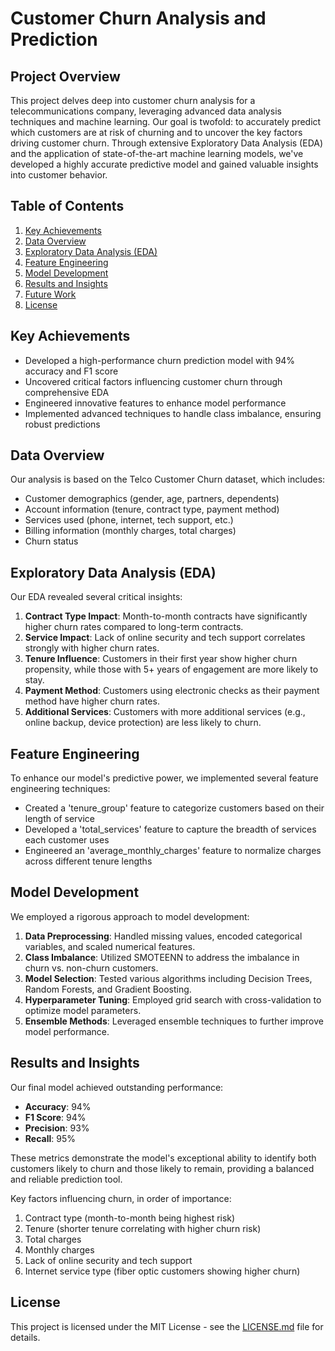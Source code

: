 # Customer Churn Analysis and Prediction

## Project Overview
This project delves deep into customer churn analysis for a telecommunications company, leveraging advanced data analysis techniques and machine learning. Our goal is twofold: to accurately predict which customers are at risk of churning and to uncover the key factors driving customer churn. Through extensive Exploratory Data Analysis (EDA) and the application of state-of-the-art machine learning models, we've developed a highly accurate predictive model and gained valuable insights into customer behavior.

## Table of Contents
1. [Key Achievements](#key-achievements)
2. [Data Overview](#data-overview)
3. [Exploratory Data Analysis (EDA)](#exploratory-data-analysis-eda)
4. [Feature Engineering](#feature-engineering)
5. [Model Development](#model-development)
6. [Results and Insights](#results-and-insights)
7. [Future Work](#future-work)
8. [License](#license)

## Key Achievements
- Developed a high-performance churn prediction model with 94% accuracy and F1 score
- Uncovered critical factors influencing customer churn through comprehensive EDA
- Engineered innovative features to enhance model performance
- Implemented advanced techniques to handle class imbalance, ensuring robust predictions

## Data Overview
Our analysis is based on the Telco Customer Churn dataset, which includes:
- Customer demographics (gender, age, partners, dependents)
- Account information (tenure, contract type, payment method)
- Services used (phone, internet, tech support, etc.)
- Billing information (monthly charges, total charges)
- Churn status

## Exploratory Data Analysis (EDA)
Our EDA revealed several critical insights:

1. **Contract Type Impact**: Month-to-month contracts have significantly higher churn rates compared to long-term contracts.
2. **Service Impact**: Lack of online security and tech support correlates strongly with higher churn rates.
3. **Tenure Influence**: Customers in their first year show higher churn propensity, while those with 5+ years of engagement are more likely to stay.
4. **Payment Method**: Customers using electronic checks as their payment method have higher churn rates.
5. **Additional Services**: Customers with more additional services (e.g., online backup, device protection) are less likely to churn.

## Feature Engineering
To enhance our model's predictive power, we implemented several feature engineering techniques:
- Created a 'tenure_group' feature to categorize customers based on their length of service
- Developed a 'total_services' feature to capture the breadth of services each customer uses
- Engineered an 'average_monthly_charges' feature to normalize charges across different tenure lengths

## Model Development
We employed a rigorous approach to model development:
1. **Data Preprocessing**: Handled missing values, encoded categorical variables, and scaled numerical features.
2. **Class Imbalance**: Utilized SMOTEENN to address the imbalance in churn vs. non-churn customers.
3. **Model Selection**: Tested various algorithms including Decision Trees, Random Forests, and Gradient Boosting.
4. **Hyperparameter Tuning**: Employed grid search with cross-validation to optimize model parameters.
5. **Ensemble Methods**: Leveraged ensemble techniques to further improve model performance.

## Results and Insights

Our final model achieved outstanding performance:
- **Accuracy**: 94%
- **F1 Score**: 94%
- **Precision**: 93%
- **Recall**: 95%

These metrics demonstrate the model's exceptional ability to identify both customers likely to churn and those likely to remain, providing a balanced and reliable prediction tool.

Key factors influencing churn, in order of importance:
1. Contract type (month-to-month being highest risk)
2. Tenure (shorter tenure correlating with higher churn risk)
3. Total charges
4. Monthly charges
5. Lack of online security and tech support
6. Internet service type (fiber optic customers showing higher churn)

## License
This project is licensed under the MIT License - see the [LICENSE.md](LICENSE.md) file for details.

